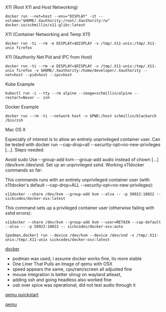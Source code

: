 X11 (Root X11 and Host Networking)

```
docker run --net=host --env="DISPLAY" -it --volume="$HOME/.Xauthority:/root/.Xauthority:rw" docker.io/schmillin/x11-glibc:latest
```

X11 (Container Networking and Temp X11)

```
docker run -ti --rm -e DISPLAY=$DISPLAY -v /tmp/.X11-unix:/tmp/.X11-unix firefox
```

X11 (Xauthority Net Pid and IPC from Host)

```
docker run -ti --rm -e DISPLAY=$DISPLAY -v /tmp/.X11-unix:/tmp/.X11-unix firefox -v $HOME/.Xauthority:/home/developer/.Xauthority --net=host --pid=host --ipc=host
```

Kube Example

```
kubectl run -i --tty --rm alpine --image=schmillin/alpine --restart=Never -- zsh
```

Docker Example

```
docker run --rm -ti --network host -v $PWD:/host schmillin/blackarch /bin/zsh
```

Mac OS X

Especially of interest is to allow an entirely unprivileged container user. Can be tested with docker run --cap-drop=all --security-opt=no-new-privileges [...]. Steps needed:

Avoid sudo
Use --group-add kvm --group-add audio instead of chown [...] /dev/kvm /dev/snd.
Set up an unprivileged sshd.
Working x11docker commands so far:

This commands runs with an entirely unprivileged container user (with x11docker's default --cap-drop=ALL --security-opt=no-new-privileges):
```
x11docker --share /dev/kvm --group-add kvm --alsa -- -p 50922:10022 -- sickcodes/docker-osx:latest
```

This command sets up a privileged container user (otherwise failing with sshd errors):

```
x11docker --share /dev/kvm --group-add kvm --user=RETAIN --cap-default --alsa -- -p 50922:10022 -- sickcodes/docker-osx:auto
```

```
{podman,docker} run --device /dev/kvm --device /dev/snd -v /tmp/.X11-unix:/tmp/.X11-unix sickcodes/docker-osx:latest
```

[docker](https://github.com/sickcodes/Docker-OSX)

- podman was used, i assume docker works fine, its more stable
- One Liner That Pulls an Image of qemu with OSX
- speed appears the same, cpu/ram/screen all adjusted fine
- mouse integration is better *shrug* on wayland atleast, 
- adding ssh and going headless also worked fine
- usb over spice was operational, did not test audio through it

[qemu quickstart](https://github.com/foxlet/macOS-Simple-KVM)

[qemu](https://github.com/kholia/OSX-KVM)
